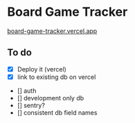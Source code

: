 # Board Game Tracker

[board-game-tracker.vercel.app](https://board-game-tracker.vercel.app/)

## To do

- [x] Deploy it (vercel)
- [x] link to existing db on vercel
- [] auth
- [] development only db
- [] sentry?
- [] consistent db field names
